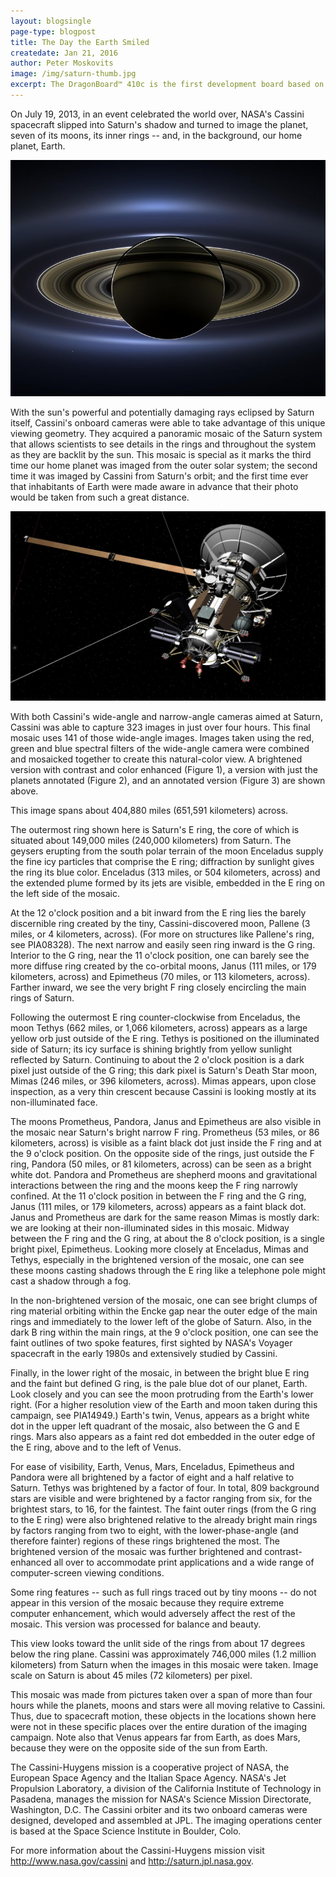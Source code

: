 ```yaml
---
layout: blogsingle
page-type: blogpost
title: The Day the Earth Smiled
createdate: Jan 21, 2016
author: Peter Moskovits
image: /img/saturn-thumb.jpg
excerpt: The DragonBoard™ 410c is the first development board based on a Qualcomm® Snapdragon™ 400 series processor. It features advanced processing power, Wi-Fi, Bluetooth connectivity, and GPS, all packed into a board the size of a credit card.
---
```



On July 19, 2013, in an event celebrated the world over, NASA's Cassini spacecraft slipped into Saturn's shadow and turned to image the planet, seven of its moons, its inner rings -- and, in the background, our home planet, Earth.

<img src="/img/saturn-thumb.jpg">

With the sun's powerful and potentially damaging rays eclipsed by Saturn itself, Cassini's onboard cameras were able to take advantage of this unique viewing geometry. They acquired a panoramic mosaic of the Saturn system that allows scientists to see details in the rings and throughout the system as they are backlit by the sun. This mosaic is special as it marks the third time our home planet was imaged from the outer solar system; the second time it was imaged by Cassini from Saturn's orbit; and the first time ever that inhabitants of Earth were made aware in advance that their photo would be taken from such a great distance.

<img src="/img/cassini.jpg">

With both Cassini's wide-angle and narrow-angle cameras aimed at Saturn, Cassini was able to capture 323 images in just over four hours. This final mosaic uses 141 of those wide-angle images. Images taken using the red, green and blue spectral filters of the wide-angle camera were combined and mosaicked together to create this natural-color view. A brightened version with contrast and color enhanced (Figure 1), a version with just the planets annotated (Figure 2), and an annotated version (Figure 3) are shown above.

This image spans about 404,880 miles (651,591 kilometers) across.

The outermost ring shown here is Saturn's E ring, the core of which is situated about 149,000 miles (240,000 kilometers) from Saturn. The geysers erupting from the south polar terrain of the moon Enceladus supply the fine icy particles that comprise the E ring; diffraction by sunlight gives the ring its blue color. Enceladus (313 miles, or 504 kilometers, across) and the extended plume formed by its jets are visible, embedded in the E ring on the left side of the mosaic.

At the 12 o'clock position and a bit inward from the E ring lies the barely discernible ring created by the tiny, Cassini-discovered moon, Pallene (3 miles, or 4 kilometers, across). (For more on structures like Pallene's ring, see PIA08328). The next narrow and easily seen ring inward is the G ring. Interior to the G ring, near the 11 o'clock position, one can barely see the more diffuse ring created by the co-orbital moons, Janus (111 miles, or 179 kilometers, across) and Epimetheus (70 miles, or 113 kilometers, across). Farther inward, we see the very bright F ring closely encircling the main rings of Saturn.

Following the outermost E ring counter-clockwise from Enceladus, the moon Tethys (662 miles, or 1,066 kilometers, across) appears as a large yellow orb just outside of the E ring. Tethys is positioned on the illuminated side of Saturn; its icy surface is shining brightly from yellow sunlight reflected by Saturn. Continuing to about the 2 o'clock position is a dark pixel just outside of the G ring; this dark pixel is Saturn's Death Star moon, Mimas (246 miles, or 396 kilometers, across). Mimas appears, upon close inspection, as a very thin crescent because Cassini is looking mostly at its non-illuminated face.

The moons Prometheus, Pandora, Janus and Epimetheus are also visible in the mosaic near Saturn's bright narrow F ring. Prometheus (53 miles, or 86 kilometers, across) is visible as a faint black dot just inside the F ring and at the 9 o'clock position. On the opposite side of the rings, just outside the F ring, Pandora (50 miles, or 81 kilometers, across) can be seen as a bright white dot. Pandora and Prometheus are shepherd moons and gravitational interactions between the ring and the moons keep the F ring narrowly confined. At the 11 o'clock position in between the F ring and the G ring, Janus (111 miles, or 179 kilometers, across) appears as a faint black dot. Janus and Prometheus are dark for the same reason Mimas is mostly dark: we are looking at their non-illuminated sides in this mosaic. Midway between the F ring and the G ring, at about the 8 o'clock position, is a single bright pixel, Epimetheus. Looking more closely at Enceladus, Mimas and Tethys, especially in the brightened version of the mosaic, one can see these moons casting shadows through the E ring like a telephone pole might cast a shadow through a fog.

In the non-brightened version of the mosaic, one can see bright clumps of ring material orbiting within the Encke gap near the outer edge of the main rings and immediately to the lower left of the globe of Saturn. Also, in the dark B ring within the main rings, at the 9 o'clock position, one can see the faint outlines of two spoke features, first sighted by NASA's Voyager spacecraft in the early 1980s and extensively studied by Cassini.

Finally, in the lower right of the mosaic, in between the bright blue E ring and the faint but defined G ring, is the pale blue dot of our planet, Earth. Look closely and you can see the moon protruding from the Earth's lower right. (For a higher resolution view of the Earth and moon taken during this campaign, see PIA14949.) Earth's twin, Venus, appears as a bright white dot in the upper left quadrant of the mosaic, also between the G and E rings. Mars also appears as a faint red dot embedded in the outer edge of the E ring, above and to the left of Venus.

For ease of visibility, Earth, Venus, Mars, Enceladus, Epimetheus and Pandora were all brightened by a factor of eight and a half relative to Saturn. Tethys was brightened by a factor of four. In total, 809 background stars are visible and were brightened by a factor ranging from six, for the brightest stars, to 16, for the faintest. The faint outer rings (from the G ring to the E ring) were also brightened relative to the already bright main rings by factors ranging from two to eight, with the lower-phase-angle (and therefore fainter) regions of these rings brightened the most. The brightened version of the mosaic was further brightened and contrast-enhanced all over to accommodate print applications and a wide range of computer-screen viewing conditions.

Some ring features -- such as full rings traced out by tiny moons -- do not appear in this version of the mosaic because they require extreme computer enhancement, which would adversely affect the rest of the mosaic. This version was processed for balance and beauty.

This view looks toward the unlit side of the rings from about 17 degrees below the ring plane. Cassini was approximately 746,000 miles (1.2 million kilometers) from Saturn when the images in this mosaic were taken. Image scale on Saturn is about 45 miles (72 kilometers) per pixel.

This mosaic was made from pictures taken over a span of more than four hours while the planets, moons and stars were all moving relative to Cassini. Thus, due to spacecraft motion, these objects in the locations shown here were not in these specific places over the entire duration of the imaging campaign. Note also that Venus appears far from Earth, as does Mars, because they were on the opposite side of the sun from Earth.

The Cassini-Huygens mission is a cooperative project of NASA, the European Space Agency and the Italian Space Agency. NASA's Jet Propulsion Laboratory, a division of the California Institute of Technology in Pasadena, manages the mission for NASA's Science Mission Directorate, Washington, D.C. The Cassini orbiter and its two onboard cameras were designed, developed and assembled at JPL. The imaging operations center is based at the Space Science Institute in Boulder, Colo.

For more information about the Cassini-Huygens mission visit http://www.nasa.gov/cassini and http://saturn.jpl.nasa.gov.

